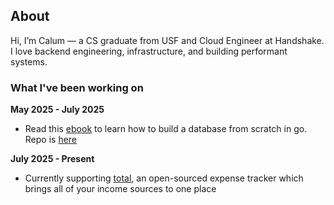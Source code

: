 ## About
Hi, I’m Calum — a CS graduate from USF and Cloud Engineer at Handshake. I love backend engineering, infrastructure, and building performant systems. 

### What I've been working on

**May 2025 - July 2025**
* Read this [ebook](https://build-your-own.org/database/) to learn how to build a database from scratch in go. Repo is [here](https://github.com/ccrawford4/custom-db)

**July 2025 - Present**
* Currently supporting [total](https://github.com/edwardshturman/total), an open-sourced expense tracker which brings all of your income sources to one place
